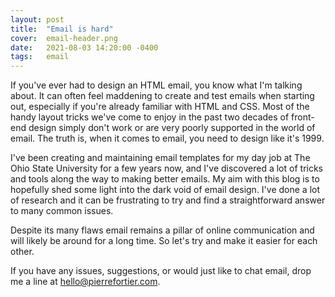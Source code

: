 ```yaml
---
layout: post
title:  "Email is hard"
cover:  email-header.png
date:   2021-08-03 14:20:00 -0400
tags:   email
---
```


If you've ever had to design an HTML email, you know what I'm talking about. It can often feel maddening to create and test emails when starting out, especially if you're already familiar with HTML and CSS. Most of the handy layout tricks we've come to enjoy in the past two decades of front-end design simply don't work or are very poorly supported in the world of email. The truth is, when it comes to email, you need to design like it's 1999.

I've been creating and maintaining email templates for my day job at The Ohio State University for a few years now, and I've discovered a lot of tricks and tools along the way to making better emails. My aim with this blog is to hopefully shed some light into the dark void of email design. I've done a lot of research and it can be frustrating to try and find a straightforward answer to many common issues. 

Despite its many flaws email remains a pillar of online communication and will likely be around for a long time. So let's try and make it easier for each other. 

If you have any issues, suggestions, or would just like to chat email, drop me a line at [hello@pierrefortier.com][email].

[email]: mailto:hello@pierrefortier.com
